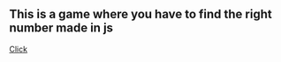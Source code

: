 ## This is a game where you have to find the right number made in js

[Click](https://aronddadi.github.io/The_price_is_right/)
